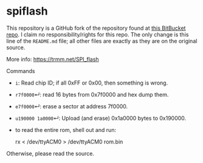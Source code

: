 spiflash
====

This repository is a GitHub fork of the repository found at [this BitBucket repo](https://bitbucket.org/hudson/spiflash).  I claim no responsibility/rights for this repo.  The only change is this line of the `README.md` file; all other files are exactly as they are on the original source.

More info: https://trmm.net/SPI_flash

Commands

* `i`: Read chip ID; if all 0xFF or 0x00, then something is wrong.
* `r7f0000`↵: read 16 bytes from 0x7f0000 and hex dump them.
* `e7f0000`↵: erase a sector at address 7f0000.
* `u190000 1a0000`↵: Upload (and erase) 0x1a0000 bytes to 0x190000.
* to read the entire rom, shell out and run:

    rx < /dev/ttyACM0 > /dev/ttyACM0 rom.bin

Otherwise, please read the source.

